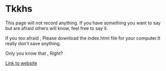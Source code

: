 # Tkkhs
This page will not record anything. If you have something you want to say but are afraid others will know, feel free to say it. 

If you too afraid , Please download the index.html file for your computer.It really don't save anything.

Only you know that , Right?

[Link to website](https://867678.xyz/tkkhs)
